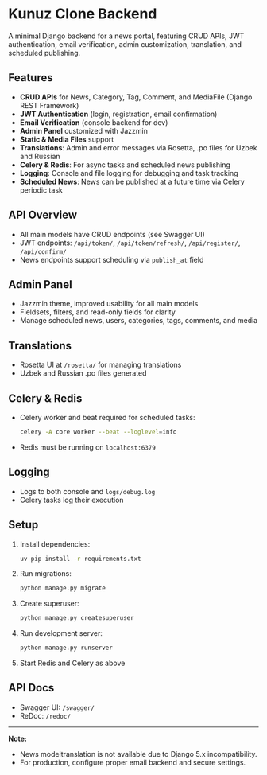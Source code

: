 # Kunuz Clone Backend

A minimal Django backend for a news portal, featuring CRUD APIs, JWT authentication, email verification, admin customization, translation, and scheduled publishing.

## Features
- **CRUD APIs** for News, Category, Tag, Comment, and MediaFile (Django REST Framework)
- **JWT Authentication** (login, registration, email confirmation)
- **Email Verification** (console backend for dev)
- **Admin Panel** customized with Jazzmin
- **Static & Media Files** support
- **Translations**: Admin and error messages via Rosetta, .po files for Uzbek and Russian
- **Celery & Redis**: For async tasks and scheduled news publishing
- **Logging**: Console and file logging for debugging and task tracking
- **Scheduled News**: News can be published at a future time via Celery periodic task

## API Overview
- All main models have CRUD endpoints (see Swagger UI)
- JWT endpoints: `/api/token/`, `/api/token/refresh/`, `/api/register/`, `/api/confirm/`
- News endpoints support scheduling via `publish_at` field

## Admin Panel
- Jazzmin theme, improved usability for all main models
- Fieldsets, filters, and read-only fields for clarity
- Manage scheduled news, users, categories, tags, comments, and media

## Translations
- Rosetta UI at `/rosetta/` for managing translations
- Uzbek and Russian .po files generated

## Celery & Redis
- Celery worker and beat required for scheduled tasks:
  ```sh
  celery -A core worker --beat --loglevel=info
  ```
- Redis must be running on `localhost:6379`

## Logging
- Logs to both console and `logs/debug.log`
- Celery tasks log their execution

## Setup
1. Install dependencies:
   ```sh
   uv pip install -r requirements.txt
   ```
2. Run migrations:
   ```sh
   python manage.py migrate
   ```
3. Create superuser:
   ```sh
   python manage.py createsuperuser
   ```
4. Run development server:
   ```sh
   python manage.py runserver
   ```
5. Start Redis and Celery as above

## API Docs
- Swagger UI: `/swagger/`
- ReDoc: `/redoc/`

---

**Note:**
- News modeltranslation is not available due to Django 5.x incompatibility.
- For production, configure proper email backend and secure settings.